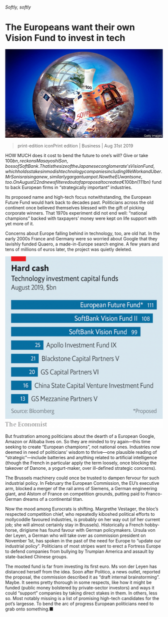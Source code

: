 ###### Softly, softly

# The Europeans want their own Vision Fund to invest in tech 

![image](images/20190831_WBP502.jpg) 

> print-edition iconPrint edition | Business | Aug 31st 2019 

HOW MUCH does it cost to bend the future to one’s will? Give or take $100bn, reckons Masayoshi Son, boss of SoftBank. That is the size of the Japanese conglomerate’s Vision Fund, which holds stakes in modish technology companies including WeWork and Uber. Mr Son is raising a new, similarly gargantuan pot. Now the EU wants one, too. On August 22nd news filtered out of a proposal to create a €100bn ($111bn) fund to back European firms in “strategically important” industries. 

Its proposed name and high-tech focus notwithstanding, the European Future Fund would hark back to decades past. Politicians across the old continent once believed themselves blessed with the gift of picking corporate winners. That 1970s experiment did not end well: “national champions” backed with taxpayers’ money were kept on life support with yet more of it. 

Concerns about Europe falling behind in technology, too, are old hat. In the early 2000s France and Germany were so worried about Google that they lavishly funded Quaero, a made-in-Europe search engine. A few years and tens of millions of euros later, the project was quietly deleted. 

![image](images/20190831_WBC661.png) 

But frustration among politicians about the dearth of a European Google, Amazon or Alibaba lives on. So they are minded to try again—this time seeking to create “European champions”, not national ones. Industries now deemed in need of politicians’ wisdom to thrive—one plausible reading of “strategic”—include batteries and anything related to artificial intelligence (though the French in particular apply the term loosely, once blocking the takeover of Danone, a yogurt-maker, over ill-defined strategic concerns). 

The Brussels machinery could once be trusted to dampen fervour for such industrial policy. In February the European Commission, the EU’s executive arm, blocked a merger of the rail arms of Siemens, a German engineering giant, and Alstom of France on competition grounds, putting paid to Franco-German dreams of a continental titan. 

Now the mood among Eurocrats is shifting. Margrethe Vestager, the bloc’s respected competition chief, who repeatedly kiboshed political efforts to mollycoddle favoured industries, is probably on her way out (of her current job; she will almost certainly stay in Brussels). Historically a French hobby-horse, dirigisme has found favour with German policymakers. Ursula von der Leyen, a German who will take over as commission president on November 1st, has spoken in the past of the need for Europe to “update our industrial policy”. Politicians of most stripes want to erect a Fortress Europe to defend companies from bullying by Trumpian America and assault by state-backed Chinese groups. 

The mooted fund is far from investing its first euro. Ms von der Leyen has distanced herself from the idea. Soon after Politico, a news outlet, reported the proposal, the commission described it as “draft internal brainstorming”. Maybe. It seems pretty thorough in some respects, like how it might be funded (public money bolstered by private-sector investors) and ways it could “support” companies by taking direct stakes in them. In others, less so. Most notably missing is a list of promising high-tech candidates for the pot’s largesse. To bend the arc of progress European politicians need to grab onto something.■ 

